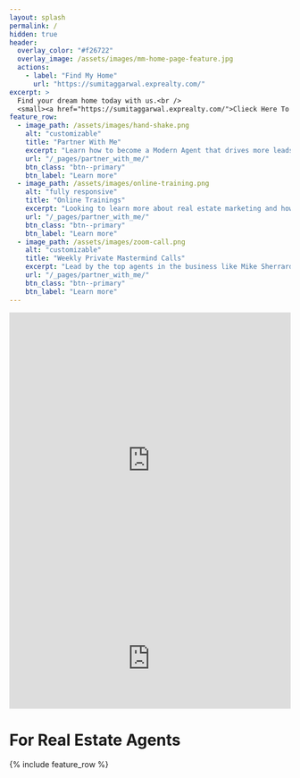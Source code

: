 ```yaml
---
layout: splash
permalink: /
hidden: true
header:
  overlay_color: "#f26722"
  overlay_image: /assets/images/mm-home-page-feature.jpg
  actions:
    - label: "Find My Home"
      url: "https://sumitaggarwal.exprealty.com/"
excerpt: >
  Find your dream home today with us.<br />
  <small><a href="https://sumitaggarwal.exprealty.com/">Clieck Here To Search For Properties</a></small>
feature_row:
  - image_path: /assets/images/hand-shake.png
    alt: "customizable"
    title: "Partner With Me"
    excerpt: "Learn how to become a Modern Agent that drives more leads and closes more deals. Join my real estate group to get all of my training and resources for FREE!"
    url: "/_pages/partner_with_me/"
    btn_class: "btn--primary"
    btn_label: "Learn more"
  - image_path: /assets/images/online-training.png
    alt: "fully responsive"
    title: "Online Trainings"
    excerpt: "Looking to learn more about real estate marketing and how to generate more leads? My training is a great way to learn marketing and grow your real estate business."
    url: "/_pages/partner_with_me/"
    btn_class: "btn--primary"
    btn_label: "Learn more"
  - image_path: /assets/images/zoom-call.png
    alt: "customizable"
    title: "Weekly Private Mastermind Calls"
    excerpt: "Lead by the top agents in the business like Mike Sherrard, Connor Steinbrooke and others."
    url: "/_pages/partner_with_me/"
    btn_class: "btn--primary"
    btn_label: "Learn more"  
---
```


<!-- KvCore widget to search home-->
<iframe style="width: 100%; height:550px;" src="https://sumitaggarwal.exprealty.com/wide.php" allowtransparency="true" frameBorder="0"> </iframe>

<!-- Google Review pull from elfsight-->
<script src="https://apps.elfsight.com/p/platform.js" defer></script>
<div class="elfsight-app-2be02f20-bcac-41c0-80cf-9486c889ae62"></div>

<!-- KvCore widget-->
<iframe style="width:100%; height:160px;" src="https://sumitaggarwal.exprealty.com/sellembed.php" allowtransparency="true" frameBorder="0"> </iframe>

# For Real Estate Agents
{% include feature_row %}
